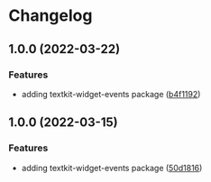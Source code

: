 # Changelog

## 1.0.0 (2022-03-22)


### Features

* adding textkit-widget-events package ([b4f1192](https://github.com/Statflo/textkit/commit/b4f1192591aff4ee5c93b9379a98a97a9d25e61c))

## 1.0.0 (2022-03-15)


### Features

* adding textkit-widget-events package ([50d1816](https://github.com/Statflo/textkit/commit/50d1816ff60f50c9ef736b7b7aa7891a0d1432b7))

